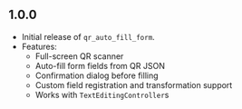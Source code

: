 ## 1.0.0

- Initial release of `qr_auto_fill_form`.
- Features:
  - Full-screen QR scanner
  - Auto-fill form fields from QR JSON
  - Confirmation dialog before filling
  - Custom field registration and transformation support
  - Works with `TextEditingController`s
